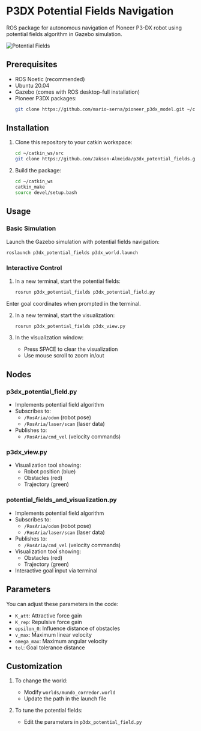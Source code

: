 # P3DX Potential Fields Navigation

ROS package for autonomous navigation of Pioneer P3-DX robot using potential fields algorithm in Gazebo simulation.

![Potential Fields](potential_fields.gif)

## Prerequisites

- ROS Noetic (recommended)
- Ubuntu 20.04
- Gazebo (comes with ROS desktop-full installation)
- Pioneer P3DX packages:
  ```bash
  git clone https://github.com/mario-serna/pioneer_p3dx_model.git ~/catkin_ws/src/p3dx_gazebo
  ```

## Installation

1. Clone this repository to your catkin workspace:
   ```bash
   cd ~/catkin_ws/src
   git clone https://github.com/Jakson-Almeida/p3dx_potential_fields.git
   ```

2. Build the package:
   ```bash
   cd ~/catkin_ws
   catkin_make
   source devel/setup.bash
   ```

## Usage

### Basic Simulation

Launch the Gazebo simulation with potential fields navigation:
```bash
roslaunch p3dx_potential_fields p3dx_world.launch
```

### Interactive Control

1. In a new terminal, start the potential fields:
   ```bash
   rosrun p3dx_potential_fields p3dx_potential_field.py
   ```
Enter goal coordinates when prompted in the terminal.

2. In a new terminal, start the visualization:
   ```bash
   rosrun p3dx_potential_fields p3dx_view.py
   ```

3. In the visualization window:
   - Press SPACE to clear the visualization
   - Use mouse scroll to zoom in/out


## Nodes

### p3dx_potential_field.py
- Implements potential field algorithm
- Subscribes to:
  - `/RosAria/odom` (robot pose)
  - `/RosAria/laser/scan` (laser data)
- Publishes to:
  - `/RosAria/cmd_vel` (velocity commands)

### p3dx_view.py
- Visualization tool showing:
  - Robot position (blue)
  - Obstacles (red)
  - Trajectory (green)

### potential_fields_and_visualization.py
- Implements potential field algorithm
- Subscribes to:
  - `/RosAria/odom` (robot pose)
  - `/RosAria/laser/scan` (laser data)
- Publishes to:
  - `/RosAria/cmd_vel` (velocity commands)
- Visualization tool showing:
  - Obstacles (red)
  - Trajectory (green)
- Interactive goal input via terminal

## Parameters

You can adjust these parameters in the code:
- `K_att`: Attractive force gain
- `K_rep`: Repulsive force gain
- `epsilon_0`: Influence distance of obstacles
- `v_max`: Maximum linear velocity
- `omega_max`: Maximum angular velocity
- `tol`: Goal tolerance distance

## Customization

1. To change the world:
   - Modify `worlds/mundo_corredor.world`
   - Update the path in the launch file

2. To tune the potential fields:
   - Edit the parameters in `p3dx_potential_field.py`

